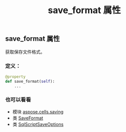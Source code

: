 ﻿---
title: save_format 属性
second_title: Aspose.Cells for Python via .NET API 参考资料
description:
type: docs
weight: 190
url: /zh/python-net/aspose.cells.saving/sqlscriptsaveoptions/save_format/
is_root: false
---
## save_format 属性

获取保存文件格式。
### 定义：
```python
@property
def save_format(self):
    ...
```

### 也可以看看
* 模块 [aspose.cells.saving](../../)
* 类 [SaveFormat](/cells/zh/python-net/aspose.cells/saveformat)
* 类 [SqlScriptSaveOptions](/cells/zh/python-net/aspose.cells.saving/sqlscriptsaveoptions)
